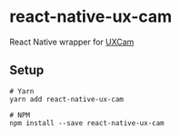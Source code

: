 # react-native-ux-cam

React Native wrapper for [UXCam](https://uxcam.com)

## Setup

```
# Yarn
yarn add react-native-ux-cam

# NPM
npm install --save react-native-ux-cam
